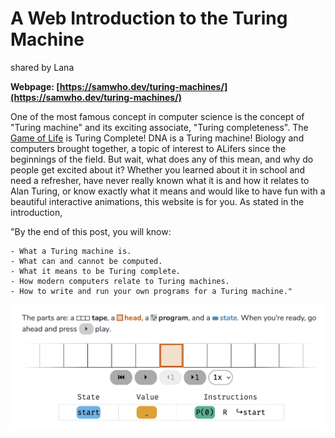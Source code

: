 # A Web Introduction to the Turing Machine
shared by Lana

**Webpage: [https://samwho.dev/turing-machines/](https://samwho.dev/turing-machines/)**

One of the most famous concept in computer science is the concept of "Turing machine" and its exciting associate, "Turing completeness". The [Game of Life](http://game-of-life.daneaiulian.com/index.php) is Turing Complete! DNA is a Turing machine! Biology and computers brought together, a topic of interest to ALifers since the beginnings of the field. But wait, what does any of this mean, and why do people get excited about it? Whether you learned about it in school and need a refresher, have never really known what it is and how it relates to Alan Turing, or know exactly what it means and would like to have fun with a beautiful interactive animations, this website is for you. As stated in the introduction,

"By the end of this post, you will know:

    - What a Turing machine is.
    - What can and cannot be computed.
    - What it means to be Turing complete.
    - How modern computers relate to Turing machines.
    - How to write and run your own programs for a Turing machine."

![screenshot showing an interactive Turing machine](./images/turing-machine.png)
